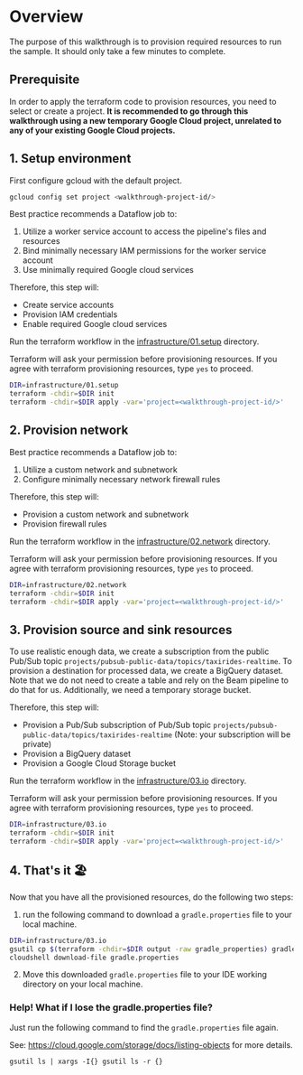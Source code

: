 # Overview

The purpose of this walkthrough is to provision required resources to run the sample.  It should only take a few
minutes to complete.

## Prerequisite

In order to apply the terraform code to provision resources, you need to select or create a project.
**It is recommended to go through this walkthrough using a new temporary Google Cloud project, unrelated to any of your
existing Google Cloud projects.**

<walkthrough-project-setup></walkthrough-project-setup>

## 1. Setup environment

First configure gcloud with the default project.

```sh
gcloud config set project <walkthrough-project-id/>
```

Best practice recommends a Dataflow job to:
1) Utilize a worker service account to access the pipeline's files and resources
2) Bind minimally necessary IAM permissions for the worker service account
3) Use minimally required Google cloud services

Therefore, this step will:

- Create service accounts
- Provision IAM credentials
- Enable required Google cloud services

Run the terraform workflow in
the [infrastructure/01.setup](infrastructure/01.setup) directory.

Terraform will ask your permission before provisioning resources.
If you agree with terraform provisioning resources,
type `yes` to proceed.

```sh
DIR=infrastructure/01.setup
terraform -chdir=$DIR init
terraform -chdir=$DIR apply -var='project=<walkthrough-project-id/>'
```

## 2. Provision network

Best practice recommends a Dataflow job to:
1. Utilize a custom network and subnetwork
2. Configure minimally necessary network firewall rules

Therefore, this step will:

- Provision a custom network and subnetwork
- Provision firewall rules

Run the terraform workflow in
the [infrastructure/02.network](infrastructure/02.network) directory.

Terraform will ask your permission before provisioning resources.
If you agree with terraform provisioning resources,
type `yes` to proceed.

```sh
DIR=infrastructure/02.network
terraform -chdir=$DIR init
terraform -chdir=$DIR apply -var='project=<walkthrough-project-id/>'
```

## 3. Provision source and sink resources

To use realistic enough data, we create a subscription from the public Pub/Sub topic
`projects/pubsub-public-data/topics/taxirides-realtime`.  To provision a destination for processed data, we
create a BigQuery dataset.  Note that we do not need to create a table and rely on the Beam pipeline to do that
for us.  Additionally, we need a temporary storage bucket.

Therefore, this step will:
- Provision a Pub/Sub subscription of Pub/Sub topic `projects/pubsub-public-data/topics/taxirides-realtime` (Note:
your subscription will be private)
- Provision a BigQuery dataset
- Provision a Google Cloud Storage bucket

Run the terraform workflow in
the [infrastructure/03.io](infrastructure/03.io) directory.

Terraform will ask your permission before provisioning resources.
If you agree with terraform provisioning resources,
type `yes` to proceed.

```sh
DIR=infrastructure/03.io
terraform -chdir=$DIR init
terraform -chdir=$DIR apply -var='project=<walkthrough-project-id/>'
```

## 4. That's it 🏖️

Now that you have all the provisioned resources, do the following two steps:

1. run the following command
to download a `gradle.properties` file to your local machine.

```sh
DIR=infrastructure/03.io
gsutil cp $(terraform -chdir=$DIR output -raw gradle_properties) gradle.properties
cloudshell download-file gradle.properties
```

2. Move this downloaded `gradle.properties` file to your IDE working directory
on your local machine.

### Help! What if I lose the gradle.properties file?

Just run the following command to find the `gradle.properties`
file again.

See: https://cloud.google.com/storage/docs/listing-objects for more details.

```
gsutil ls | xargs -I{} gsutil ls -r {}
```
